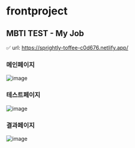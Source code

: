 # frontproject

## MBTI TEST - My Job
✅ url: https://sprightly-toffee-c0d676.netlify.app/

### 메인페이지
![image](https://user-images.githubusercontent.com/116700717/210055968-fec216ef-829c-487b-ba0e-a0a5156d5841.png)

### 테스트페이지
![image](https://user-images.githubusercontent.com/116700717/210056016-2b0d1cda-2e9d-4bed-aa99-ed5e9312da64.png)

### 결과페이지
![image](https://user-images.githubusercontent.com/116700717/210056060-9003e95e-55d5-44d7-af6a-66c8ce0e59e3.png)

